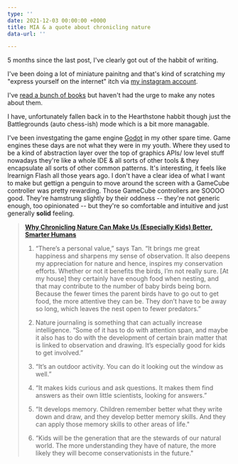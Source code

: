 ```yaml
---
type: ''
date: 2021-12-03 00:00:00 +0000
title: MIA & a quote about chronicling nature
data-url: ''

---
```

5 months since the last post, I've clearly got out of the habbit of writing.

I've been doing a lot of miniature painitng and that's kind of scratching my "express yourself on the internet" itch via [my instagram account]( "https://www.instagram.com/middleage_of_sigmar/").

I've [read a bunch of books]() but haven't had the urge to make any notes about them.

I have, unfortunately fallen back in to the Hearthstone habbit though just the Battlegrounds (auto chess-ish) mode which is a bit more managable.

I've been investgating the game engine [Godot](https://godotengine.org/) in my other spare time. Game engines these days are not what they were in my youth. Where they used to be a kind of abstraction layer over the top of graphics APIs/ low level stuff nowadays they're like a whole IDE & all sorts of other tools & they encapsulate all sorts of other common patterns. It's interesting, it feels like lrearnign Flash all those years ago. I don't have a clear idea of what I want to make but gettign a penguin to move around the screen with a GameCube controller was pretty rewarding. Those GameCube controllers are SOOOO good. They're hamstrung slightly by their oddness -- they're not generic enough, too opinionated --  but they're so comfortable and intuitive and just generally **solid** feeling.

> [**Why Chronicling Nature Can Make Us (Especially Kids) Better, Smarter Humans**](https://www.sierraclub.org/sierra/books/how-amy-tan-chose-flight-over-environmental-fury?mostpopular=true)
>
> 1) “There’s a personal value,” says Tan. “It brings me great happiness and sharpens my sense of observation. It also deepens my appreciation for nature and hence, inspires my conservation efforts. Whether or not it benefits the birds, I’m not really sure. \[At my house\] they certainly have enough food when nesting, and that may contribute to the number of baby birds being born. Because the fewer times the parent birds have to go out to get food, the more attentive they can be. They don’t have to be away so long, which leaves the nest open to fewer predators.”
>
> 2) Nature journaling is something that can actually increase intelligence. “Some of it has to do with attention span, and maybe it also has to do with the development of certain brain matter that is linked to observation and drawing. It’s especially good for kids to get involved.”
>
> 3) “It’s an outdoor activity. You can do it looking out the window as well.”
>
> 4) “It makes kids curious and ask questions. It makes them find answers as their own little scientists, looking for answers.”
>
> 5) “It develops memory. Children remember better what they write down and draw, and they develop better memory skills. And they can apply those memory skills to other areas of life."
>
> 6) “Kids will be the generation that are the stewards of our natural world. The more understanding they have of nature, the more likely they will become conservationists in the future."